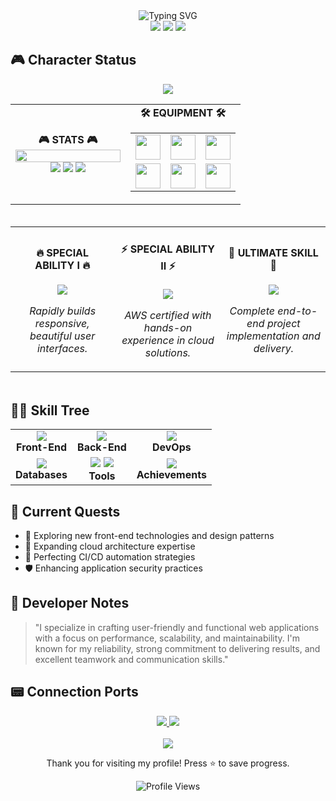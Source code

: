 <!-- PLAYER ONE READY -->
<div align="center">
  <img src="https://readme-typing-svg.herokuapp.com?font=Press+Start+2P&size=30&duration=4000&color=2bbc8a&center=true&vCenter=true&width=600&lines=FULL+STACK+DEVELOPER;LEVEL+10+EXPERIENCE" alt="Typing SVG" />
  <br/>
  <img src="https://img.shields.io/badge/Quest-Active-2bbc8a?style=for-the-badge&logo=quest&logoColor=white" />
  <img src="https://img.shields.io/badge/XP-10+_Years-FFD700?style=for-the-badge&logo=xprize&logoColor=white" />
  <img src="https://img.shields.io/badge/Location-Mexico-D80032?style=for-the-badge&logo=google-maps&logoColor=white" />
</div>

## 🎮 Character Status

<div align="center">
  <img src="https://capsule-render.vercel.app/api?type=rect&color=gradient&customColorList=0,2,2,5,30&height=200&section=header&text=FULL-STACK%20DEV&desc=10+%20YEARS%20EXPERIENCE&fontSize=50&descSize=25&fontColor=FFFFFF&animation=fadeIn&fontAlignY=45&descAlignY=75">
</div>

<div align="center">
  <table border="0">
    <tr>
      <td align="center" width="50%">
        <div style="display: flex; align-items: center; justify-content: center; gap: 10px;">
          <b>🎮 STATS 🎮</b>
        </div>
        <img src="https://raw.githubusercontent.com/saadeghi/saadeghi/master/dino.gif" width="100%" />
        <div>
          <img src="https://img.shields.io/badge/HP-120/120-FF0000?style=for-the-badge&labelColor=black" />
          <img src="https://img.shields.io/badge/MP-95/95-0000FF?style=for-the-badge&labelColor=black" />
          <img src="https://img.shields.io/badge/XP-10+_YEARS-2bbc8a?style=for-the-badge&labelColor=black" />
        </div>
      </td>
      <td align="center" width="50%">
        <div style="display: flex; align-items: center; justify-content: center; gap: 10px;">
          <b>🛠️ EQUIPMENT 🛠️</b>
        </div>
        <table width="100%" border="0">
          <tr>
            <td align="center"><img src="https://skillicons.dev/icons?i=react" width="40"/></td>
            <td align="center"><img src="https://skillicons.dev/icons?i=ts" width="40"/></td>
            <td align="center"><img src="https://skillicons.dev/icons?i=js" width="40"/></td>
          </tr>
          <tr>
            <td align="center"><img src="https://skillicons.dev/icons?i=aws" width="40"/></td>
            <td align="center"><img src="https://skillicons.dev/icons?i=nodejs" width="40"/></td>
            <td align="center"><img src="https://skillicons.dev/icons?i=docker" width="40"/></td>
          </tr>
        </table>
      </td>
    </tr>
  </table>
</div>

<!-- Special Abilities -->
<div align="center">
  <img src="https://i.imgur.com/waxVImv.png" width="100%" height="3">
  <table width="100%" border="0">
    <tr>
      <td align="center" width="33%">
        <h4>🔥 SPECIAL ABILITY I 🔥</h4>
        <img src="https://img.shields.io/badge/FRONTEND_MASTERY-2bbc8a?style=for-the-badge" />
        <p><i>Rapidly builds responsive, beautiful user interfaces.</i></p>
      </td>
      <td align="center" width="34%">
        <h4>⚡ SPECIAL ABILITY II ⚡</h4>
        <img src="https://img.shields.io/badge/CLOUD_CERTIFIED-2bbc8a?style=for-the-badge" />
        <p><i>AWS certified with hands-on experience in cloud solutions.</i></p>
      </td>
      <td align="center" width="33%">
        <h4>🌟 ULTIMATE SKILL 🌟</h4>
        <img src="https://img.shields.io/badge/FULL_STACK_DELIVERY-2bbc8a?style=for-the-badge" />
        <p><i>Complete end-to-end project implementation and delivery.</i></p>
      </td>
    </tr>
  </table>
  <img src="https://i.imgur.com/waxVImv.png" width="100%" height="3">
</div>

## 🧙‍♂️ Skill Tree

<table>
  <tr>
    <td align="center">
      <img src="https://skillicons.dev/icons?i=ts,react,js,vue" /><br/>
      <strong>Front-End</strong>
    </td>
    <td align="center">
      <img src="https://skillicons.dev/icons?i=nodejs,express,elixir,php,cs" /><br/>
      <strong>Back-End</strong>
    </td>
    <td align="center">
      <img src="https://skillicons.dev/icons?i=aws,docker,git,linux" /><br/>
      <strong>DevOps</strong>
    </td>
  </tr>
  <tr>
    <td align="center">
      <img src="https://skillicons.dev/icons?i=postgres,graphql" /><br/>
      <strong>Databases</strong>
    </td>
    <td align="center">
      <img src="https://img.shields.io/badge/Material_UI-0081CB?style=flat&logo=mui&logoColor=white" />
      <img src="https://img.shields.io/badge/LaunchDarkly-FF386B?style=flat&logo=launchdarkly&logoColor=white" /><br/>
      <strong>Tools</strong>
    </td>
    <td align="center">
      <img src="https://img.shields.io/badge/AWS_Certified-FF9900?style=flat&logo=amazon-aws&logoColor=white" /><br/>
      <strong>Achievements</strong>
    </td>
  </tr>
</table>

## 🎯 Current Quests

- 🚀 Exploring new front-end technologies and design patterns
- 🧠 Expanding cloud architecture expertise
- 🔄 Perfecting CI/CD automation strategies
- 🛡️ Enhancing application security practices

## 💬 Developer Notes

> "I specialize in crafting user-friendly and functional web applications with a focus on performance, scalability, and maintainability. I'm known for my reliability, strong commitment to delivering results, and excellent teamwork and communication skills."

## 📟 Connection Ports

<div align="center">
  <a href="https://hsaenzdev.github.io/hsaenz-portfolio/" target="_blank" rel="noopener noreferrer">
    <img src="https://img.shields.io/badge/PORTFOLIO-2bbc8a?style=for-the-badge&logo=files&logoColor=white" />
  </a>
  <a href="https://linkedin.com/in/saenzo" target="_blank" rel="noopener noreferrer">
    <img src="https://img.shields.io/badge/LINKEDIN-0077B5?style=for-the-badge&logo=linkedin&logoColor=white" />
  </a>
</div>

<div align="center">
  <br/>
  <img src="https://capsule-render.vercel.app/api?type=waving&color=2bbc8a&height=100&section=footer&text=GAME%20SAVED&fontSize=24&fontColor=fff&animation=fadeIn" />
  <p>Thank you for visiting my profile! Press ⭐ to save progress.</p>
  <img src="https://komarev.com/ghpvc/?username=saenzo&style=for-the-badge&color=2bbc8a" alt="Profile Views" />
</div>
